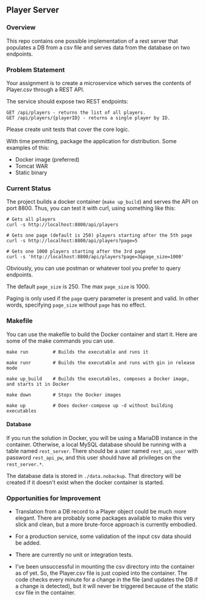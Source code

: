 ## Player Server

### Overview
This repo contains one possible implementation of a rest server that populates a DB from a csv file and serves data from the database on two endpoints.

### Problem Statement
Your assignment is to create a microservice which serves the contents of Player.csv through a REST API.

The service should expose two REST endpoints:

```
GET /api/players - returns the list of all players.
GET /api/players/{playerID} - returns a single player by ID.
```

Please create unit tests that cover the core logic.

With time permitting, package the application for distribution. Some examples of this:

- Docker image (preferred)
- Tomcat WAR
- Static binary

### Current Status

The project builds a docker container (`make up_build`) and serves the API on port 8800. Thus, you can test it with curl, using something like this:

```
# Gets all players
curl -s http://localhost:8800/api/players

# Gets one page (default is 250) players starting after the 5th page
curl -s http://localhost:8800/api/players?page=5

# Gets one 1000 players starting after the 3rd page
curl -s 'http://localhost:8800/api/players?page=3&page_size=1000'

```
Obviously, you can use postman or whatever tool you prefer to query endpoints.

The default `page_size` is 250. The max `page_size` is 1000.

Paging is only used if the `page` query parameter is present and valid. In other words, specifying `page_size` without `page` has no effect.

### Makefile

You can use the makefile to build the Docker container and start it. Here are some of the make commands you can use.

```
make run         # Builds the executable and runs it

make runr        # Builds the executable and runs with gin in release mode

make up_build    # Builds the executables, composes a Docker image, and starts it in Docker

make down        # Stops the Docker images

make up          # Does docker-compose up -d without building executables
```


#### Database

If you run the solution in Docker, you will be using a MariaDB instance in the container. Otherwise, a local MySQL database should be running with a table named `rest_server`. There should be a user named `rest_api_user` with password `rest_api_pw`, and this user should have all privileges on the `rest_server.*`.

The database data is stored in `./data.nobackup`. That directory will be created if it doesn't exist when the docker container is started.

### Opportunities for Improvement

- Translation from a DB record to a Player object could be much more elegant. There are probably some packages available to make this very slick and clean, but a more brute-force approach is currently embodied.

- For a production service, some validation of the input csv data should be added.

- There are currently no unit or integration tests.

- I've been unsuccessful in mounting the csv directory into the container as of yet. So, the Player.csv file is just copied into the container. The code checks every minute for a change in the file (and updates the DB if a change is detected), but it will never be triggered because of the static csv file in the container.
